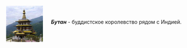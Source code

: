 <!--2023-11-03 00:40:01-->
<img src="./butan.jpg" align="middle"> &emsp; 
***Бутан*** - буддистское королевство рядом с Индией.
